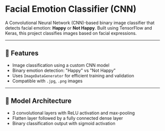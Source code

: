 # Facial Emotion Classifier (CNN)

A Convolutional Neural Network (CNN)-based binary image classifier that detects facial emotion: **Happy** or **Not Happy**. Built using TensorFlow and Keras, this project classifies images based on facial expressions.

---

## 🚀 Features

- Image classification using a custom CNN model
- Binary emotion detection: "Happy" vs "Not Happy"
- Uses `ImageDataGenerator` for efficient training and validation
- Compatible with `.jpg`, `.png` images

---

## 🧠 Model Architecture

- 3 convolutional layers with ReLU activation and max-pooling
- Flatten layer followed by a fully connected dense layer
- Binary classification output with sigmoid activation

